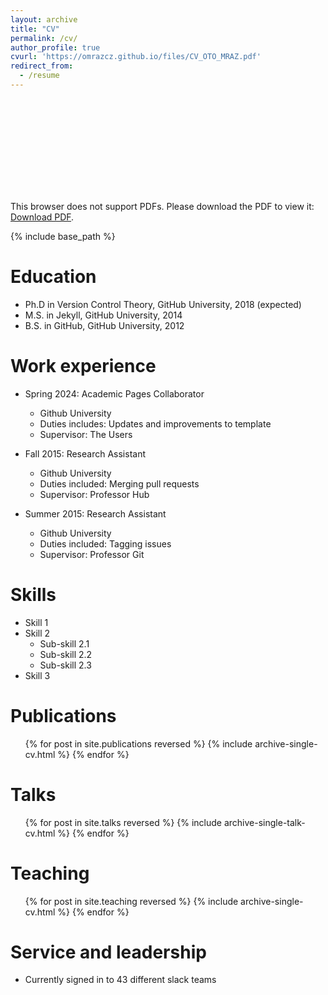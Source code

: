 ```yaml
---
layout: archive
title: "CV"
permalink: /cv/
author_profile: true
cvurl: 'https://omrazcz.github.io/files/CV_OTO_MRAZ.pdf'
redirect_from:
  - /resume
---
```


<object data="https://omrazcz.github.io/files/CV_OTO_MRAZ.pdf" type="application/pdf" width="700px" height="700px">
    <embed src="https://omrazcz.github.io/files/CV_OTO_MRAZ.pdf">
        <p>This browser does not support PDFs. Please download the PDF to view it: <a href="https://omrazcz.github.io/files/CV_OTO_MRAZ.pdf">Download PDF</a>.</p>
    </embed>
</object>

{% include base_path %}

Education
======
* Ph.D in Version Control Theory, GitHub University, 2018 (expected)
* M.S. in Jekyll, GitHub University, 2014
* B.S. in GitHub, GitHub University, 2012

Work experience
======
* Spring 2024: Academic Pages Collaborator
  * Github University
  * Duties includes: Updates and improvements to template
  * Supervisor: The Users

* Fall 2015: Research Assistant
  * Github University
  * Duties included: Merging pull requests
  * Supervisor: Professor Hub

* Summer 2015: Research Assistant
  * Github University
  * Duties included: Tagging issues
  * Supervisor: Professor Git
  
Skills
======
* Skill 1
* Skill 2
  * Sub-skill 2.1
  * Sub-skill 2.2
  * Sub-skill 2.3
* Skill 3

Publications
======
  <ul>{% for post in site.publications reversed %}
    {% include archive-single-cv.html %}
  {% endfor %}</ul>
  
Talks
======
  <ul>{% for post in site.talks reversed %}
    {% include archive-single-talk-cv.html  %}
  {% endfor %}</ul>
  
Teaching
======
  <ul>{% for post in site.teaching reversed %}
    {% include archive-single-cv.html %}
  {% endfor %}</ul>
  
Service and leadership
======
* Currently signed in to 43 different slack teams
